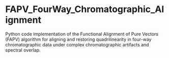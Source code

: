 # FAPV_FourWay_Chromatographic_Alignment
Python code implementation of the Functional Alignment of Pure Vectors (FAPV) algorithm for aligning and restoring quadrilinearity in four-way chromatographic data under complex chromatographic artifacts and spectral overlap.
